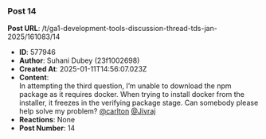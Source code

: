 ### Post 14
**Post URL**: /t/ga1-development-tools-discussion-thread-tds-jan-2025/161083/14
- **ID**: 577946
- **Author**: Suhani Dubey (23f1002698)
- **Created At**: 2025-01-11T14:56:07.023Z
- **Content**:  
  In attempting the third question, I’m unable to download the npm package as it requires docker. When trying to install docker from the installer, it freezes in the verifying package stage. Can somebody please help solve my problem?
<a class="mention" href="/u/carlton">@carlton</a> <a class="mention" href="/u/jivraj">@Jivraj</a>
- **Reactions**: None
- **Post Number**: 14

